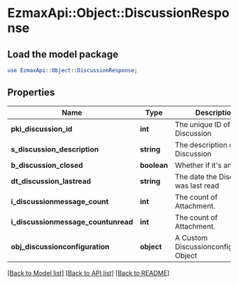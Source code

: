 # EzmaxApi::Object::DiscussionResponse

## Load the model package
```perl
use EzmaxApi::Object::DiscussionResponse;
```

## Properties
Name | Type | Description | Notes
------------ | ------------- | ------------- | -------------
**pki_discussion_id** | **int** | The unique ID of the Discussion | 
**s_discussion_description** | **string** | The description of the Discussion | 
**b_discussion_closed** | **boolean** | Whether if it&#39;s an closed | 
**dt_discussion_lastread** | **string** | The date the Discussion was last read | [optional] 
**i_discussionmessage_count** | **int** | The count of Attachment. | 
**i_discussionmessage_countunread** | **int** | The count of Attachment. | 
**obj_discussionconfiguration** | **object** | A Custom Discussionconfiguration Object | [optional] 

[[Back to Model list]](../README.md#documentation-for-models) [[Back to API list]](../README.md#documentation-for-api-endpoints) [[Back to README]](../README.md)


